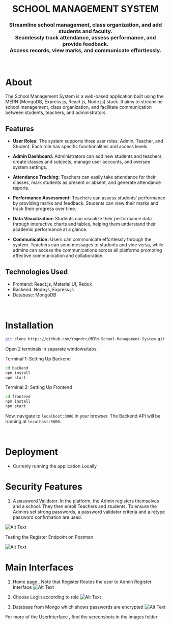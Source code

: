 <h1 align="center">
    SCHOOL MANAGEMENT SYSTEM
</h1>

<h3 align="center">
Streamline school management, class organization, and add students and faculty.<br>
Seamlessly track attendance, assess performance, and provide feedback. <br>
Access records, view marks, and communicate effortlessly.
</h3>

<br>

# About

The School Management System is a web-based application built using the MERN (MongoDB, Express.js, React.js, Node.js) stack. It aims to streamline school management, class organization, and facilitate communication between students, teachers, and administrators.

## Features

- **User Roles:** The system supports three user roles: Admin, Teacher, and Student. Each role has specific functionalities and access levels.

- **Admin Dashboard:** Administrators can add new students and teachers, create classes and subjects, manage user accounts, and oversee system settings.

- **Attendance Tracking:** Teachers can easily take attendance for their classes, mark students as present or absent, and generate attendance reports.

- **Performance Assessment:** Teachers can assess students' performance by providing marks and feedback. Students can view their marks and track their progress over time.

- **Data Visualization:** Students can visualize their performance data through interactive charts and tables, helping them understand their academic performance at a glance.

- **Communication:** Users can communicate effortlessly through the system. Teachers can send messages to students and vice versa, while admins can access the communications across all platforms promoting effective communication and collaboration.

## Technologies Used

- Frontend: React.js, Material UI, Redux
- Backend: Node.js, Express.js
- Database: MongoDB

<br>

# Installation

```sh
git clone https://github.com/Yogndrr/MERN-School-Management-System.git
```
Open 2 terminals in separate windows/tabs.

Terminal 1: Setting Up Backend 
```sh
cd backend
npm install
npm start
```

Terminal 2: Setting Up Frontend
```sh
cd frontend
npm install
npm start
```
Now, navigate to `localhost:3000` in your browser. 
The Backend API will be running at `localhost:5000`.

<br>

# Deployment
* Currenly running the application Locally
  
# Security Features
1. A password Validator.
 In the platform, the Admin registers themselves and a school.
 They then enroll Teachers and students. To ensure the Admins set strong passwords, a password validator criteria and a retype password confirmation are used. 

![Alt Text](https://github.com/WahomeKezia/Student-Management-Plaform_MERN/raw/main/images/CodeSnippet.png)

Testing the Register Endpoint on Postman

![Alt Text](https://github.com/WahomeKezia/Student-Management-Plaform_MERN/raw/main/images/PostmanAPItesting.png)

# Main Interfaces 
1. Home page , Note that Register Routes the user to Admin Register Interface 
![Alt Text](https://github.com/WahomeKezia/Student-Management-Plaform_MERN/raw/main/images/HomePage.png)

2. Choose Login according to role
![Alt Text](https://github.com/WahomeKezia/Student-Management-Plaform_MERN/raw/main/images/InterfacesforLogin.png)

3. Database from Mongo which shows passwords are encrypted 
![Alt Text](https://github.com/WahomeKezia/Student-Management-Plaform_MERN/raw/main/images/Database.png)


For more of the UserInterface , find the screenshots in the images folder
   


